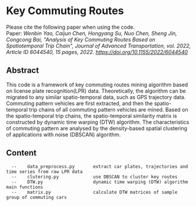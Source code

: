 # Key Commuting Routes
Please cite the following paper when using the code.  
Paper: *Wenbin Yao, Caijun Chen, Hongyang Su, Nuo Chen, Sheng Jin, Congcong Bai, "Analysis of Key Commuting Routes Based on Spatiotemporal Trip Chain", Journal of Advanced Transportation, vol. 2022, Article ID 6044540, 15 pages, 2022. https://doi.org/10.1155/2022/6044540*  

## Abstract
This code is a framework of key commuting routes mining algorithm based on license plate recognition(LPR) data.
Theoretically, the algorithm can be migrated to any similar spatio-temporal data, such as GPS trajectory data.
Commuting pattern vehicles are first extracted, and then the spatio-temporal trip chains of all commuting pattern vehicles are mined. 
Based on the spatio-temporal trip chains, the spatio-temporal similarity matrix is constructed by dynamic time warping (DTW) algorithm. 
The characteristics of commuting pattern are analysed by the density-based spatial clustering of applications with noise (DBSCAN) algorithm. 

## Content
```plain
  --    data_preprocess.py       extract car plates, trajectories and time series from raw LPR data
  --    clutering.py             use DBSCAN to cluster key routes
  --    DTW.py                   dynamic time warping (DTW) algorithm main functions
  --    matrix.py                calculate DTW matrices of sample group of commuting cars  
```